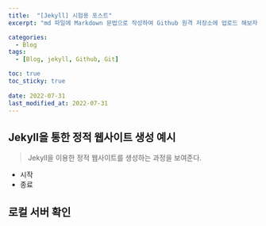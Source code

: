 ```yaml
---
title:  "[Jekyll] 시험용 포스트"
excerpt: "md 파일에 Markdown 문법으로 작성하여 Github 원격 저장소에 업로드 해보자. editor는 Visual Studio code을 사용하며 Jekyll을 이용해 로컬 서버에서 사이트 작동 확인도 해보자. "

categories:
  - Blog
tags:
  - [Blog, jekyll, Github, Git]

toc: true
toc_sticky: true
 
date: 2022-07-31
last_modified_at: 2022-07-31
---
```

## **Jekyll을 통한 정적 웹사이트 생성 예시**
> Jekyll을 이용한 정적 웹사이트를 생성하는 과정을 보여준다. 
- 시작 
- 종료

## 로컬 서버 확인
